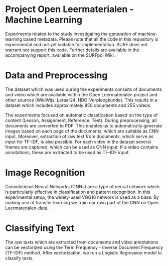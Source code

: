 # Project Open Leermaterialen - Machine Learning
Experiments related to the study investigating the generation of machine-learning based metadata. Please note that all the code in this repository is experimental and not yet suitable for implementation. SURF does not warrant nor support this code. Further details are available in the accompanying report, available on the SURFpol Wiki.

# Data and Preprocessing
The dataset which was used during the experiments consists of documents and video which are available within the Open Leermaterialen project and other sources (WikiWijs, Leraar24, HBO-Verpleegkunde). This results in a dataset which includes approximately 850 documents and 255 videos. 

The experiments focused on automatic classfication based on the type of content (Lesson, Assignment, Reference, Test). During preprocessing, all documents are converted to PDF. This enables us to automatically generate images based on each page of the documents, which are suitable as CNN input. Moreover, extraction of raw text from documents, which serve as input for TF-IDF, is also possible. For each video in the dataset several frames are captured, which can be used as CNN input. If a video contains annotations, these are extracted to be used as TF-IDF input.

# Image Recognition
Convolutional Neural Networks (CNNs) are a type of neural network which is particularly effective in classification and pattern recognition. In this experimental setup, the widely-used VGG16 network is used as a base. By making use of transfer learning we train our own part of the CNN on Open Leermaterialen-data.

# Classifying Text
The raw texts which are extracted from documents and video annotations can be vectorized using the Term Frequency - Inverse Document Frequency (TF-IDF) method. After vectorization, we run a Logistic Regression model to classify texts.
